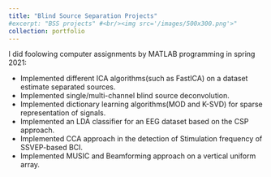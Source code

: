 ```yaml
---
title: "Blind Source Separation Projects"
#excerpt: "BSS projects" #<br/><img src='/images/500x300.png'>"
collection: portfolio
---
```

I did foolowing computer assignments by MATLAB programming in spring 2021:

* Implemented different ICA algorithms(such as FastICA) on a dataset estimate separated sources.
* Implemented single/multi-channel blind source deconvolution.
* Implemented dictionary learning algorithms(MOD and K-SVD) for sparse representation of signals.
* Implemented an LDA classifier for an EEG dataset based on the CSP approach.
* Implemented CCA approach in the detection of Stimulation frequency of SSVEP-based BCI.
* Implemented MUSIC and Beamforming approach on a vertical uniform array.
